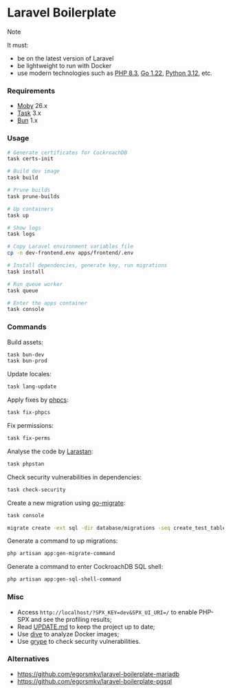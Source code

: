 # Laravel Boilerplate

> [!NOTE]
> It must:
> - be on the latest version of Laravel
> - be lightweight to run with Docker
> - use modern technologies such as [PHP 8.3][1], [Go 1.22][2], [Python 3.12][3], etc.

### Requirements

- [Moby](https://github.com/moby/moby) 26.x
- [Task](https://taskfile.dev) 3.x
- [Bun](https://bun.sh) 1.x

### Usage

```bash
# Generate certificates for CockroachDB
task certs-init

# Build dev image
task build

# Prune builds
task prune-builds

# Up containers
task up

# Show logs
task logs

# Copy Laravel environment variables file
cp -n dev-frontend.env apps/frontend/.env

# Install dependencies, generate key, run migrations
task install

# Run queue worker
task queue

# Enter the apps container
task console
```

### Commands

Build assets:

```bash
task bun-dev
task bun-prod
```

Update locales:

```bash
task lang-update
```

Apply fixes by [phpcs](https://github.com/squizlabs/PHP_CodeSniffer):

```bash
task fix-phpcs
```

Fix permissions:

```bash
task fix-perms
```

Analyse the code by [Larastan](https://github.com/larastan/larastan):

```bash
task phpstan
```

Check security vulnerabilities in dependencies:

```bash
task check-security
```

Create a new migration using [go-migrate](https://github.com/golang-migrate/migrate):

```bash
task console

migrate create -ext sql -dir database/migrations -seq create_test_table
```

Generate a command to up migrations:

```bash
php artisan app:gen-migrate-command
```

Generate a command to enter CockroachDB SQL shell:

```bash
php artisan app:gen-sql-shell-command
```

### Misc

- Access `http://localhost/?SPX_KEY=dev&SPX_UI_URI=/` to enable PHP-SPX and see the profiling results;
- Read [UPDATE.md](https://github.com/egorsmkv/laravel-boilerplate/blob/main/UPDATE.md) to keep the project up to date;
- Use [dive](https://github.com/wagoodman/dive) to analyze Docker images;
- Use [grype](https://github.com/anchore/grype) to check security vulnerabilities.

### Alternatives

- https://github.com/egorsmkv/laravel-boilerplate-mariadb
- https://github.com/egorsmkv/laravel-boilerplate-pgsql

[1]: https://hub.docker.com/layers/library/php/8.3.6-cli-alpine3.19/images/sha256-dc7d4d8248ec8c31bfa65ec964b7db7b34384cf9a3a16ee5fbc8bf25e29c7413?context=explore
[2]: https://hub.docker.com/layers/library/golang/1.22.2-alpine3.19/images/sha256-963da5f97ab931c0df6906e8c0ebc7db28c88d013735ae020f9558c3e6cf0580?context=explore
[3]: https://hub.docker.com/layers/library/python/3.12-alpine3.19/images/sha256-4cd9558bd358d0d25fe46ce38f01b34eb83171b9aa0a9be018701a8fece8854d?context=explore
